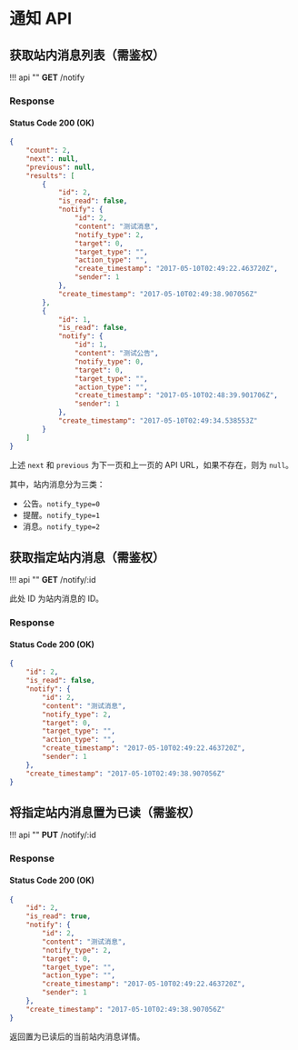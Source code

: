 # 通知 API 

## 获取站内消息列表（需鉴权）

!!! api ""
    **GET** /notify
    
### Response

#### Status Code 200 (OK)

```json
{
    "count": 2,
    "next": null,
    "previous": null,
    "results": [
        {
            "id": 2,
            "is_read": false,
            "notify": {
                "id": 2,
                "content": "测试消息",
                "notify_type": 2,
                "target": 0,
                "target_type": "",
                "action_type": "",
                "create_timestamp": "2017-05-10T02:49:22.463720Z",
                "sender": 1
            },
            "create_timestamp": "2017-05-10T02:49:38.907056Z"
        },
        {
            "id": 1,
            "is_read": false,
            "notify": {
                "id": 1,
                "content": "测试公告",
                "notify_type": 0,
                "target": 0,
                "target_type": "",
                "action_type": "",
                "create_timestamp": "2017-05-10T02:48:39.901706Z",
                "sender": 1
            },
            "create_timestamp": "2017-05-10T02:49:34.538553Z"
        }
    ]
}
```
    
上述 `next` 和 `previous` 为下一页和上一页的 API URL，如果不存在，则为 `null`。

其中，站内消息分为三类：

* 公告。`notify_type=0`
* 提醒。`notify_type=1`
* 消息。`notify_type=2`

## 获取指定站内消息（需鉴权）

!!! api ""
    **GET** /notify/:id
    
此处 ID 为站内消息的 ID。
    
### Response

#### Status Code 200 (OK)

```json
{
    "id": 2,
    "is_read": false,
    "notify": {
        "id": 2,
        "content": "测试消息",
        "notify_type": 2,
        "target": 0,
        "target_type": "",
        "action_type": "",
        "create_timestamp": "2017-05-10T02:49:22.463720Z",
        "sender": 1
    },
    "create_timestamp": "2017-05-10T02:49:38.907056Z"
}
```

## 将指定站内消息置为已读（需鉴权）

!!! api ""
    **PUT** /notify/:id
    
### Response

#### Status Code 200 (OK)

```json
{
    "id": 2,
    "is_read": true,
    "notify": {
        "id": 2,
        "content": "测试消息",
        "notify_type": 2,
        "target": 0,
        "target_type": "",
        "action_type": "",
        "create_timestamp": "2017-05-10T02:49:22.463720Z",
        "sender": 1
    },
    "create_timestamp": "2017-05-10T02:49:38.907056Z"
}
```

返回置为已读后的当前站内消息详情。


